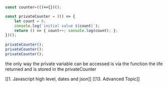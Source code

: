 ```js
const counter=(()=>{})();
```

```js
const privateCounter = (() => {
    let count = 0;
    console.log(`initial value ${count}`);
    return () => { count++; console.log(count); };
})();
  
privateCounter();
privateCounter();
privateCounter();
```

the only way the private variable can be accessed is via the function the iife returned and is stored in the privateCounter

[[1. Javascript high level, dates and json]]
[[13. Advanced Topic]]